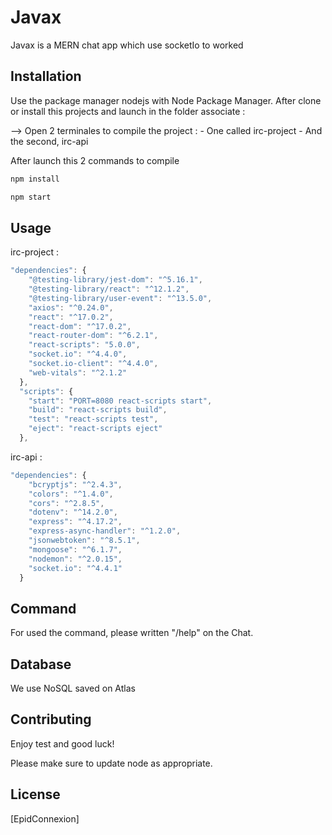 # Javax
Javax is a MERN chat app which use socketIo to worked

## Installation

Use the package manager nodejs with Node Package Manager.
After clone or install this projects and launch in the folder associate :

--> Open 2 terminales to compile the project :
    - One called irc-project 
    - And the second, irc-api

After launch this 2 commands to compile
```bash
npm install 
```

```bash
npm start
```

## Usage

irc-project :

```javascript
"dependencies": {
    "@testing-library/jest-dom": "^5.16.1",
    "@testing-library/react": "^12.1.2",
    "@testing-library/user-event": "^13.5.0",
    "axios": "^0.24.0",
    "react": "^17.0.2",
    "react-dom": "^17.0.2",
    "react-router-dom": "^6.2.1",
    "react-scripts": "5.0.0",
    "socket.io": "^4.4.0",
    "socket.io-client": "^4.4.0",
    "web-vitals": "^2.1.2"
  },
  "scripts": {
    "start": "PORT=8080 react-scripts start",
    "build": "react-scripts build",
    "test": "react-scripts test",
    "eject": "react-scripts eject"
  },
```

irc-api :

```javascript
"dependencies": {
    "bcryptjs": "^2.4.3",
    "colors": "^1.4.0",
    "cors": "^2.8.5",
    "dotenv": "^14.2.0",
    "express": "^4.17.2",
    "express-async-handler": "^1.2.0",
    "jsonwebtoken": "^8.5.1",
    "mongoose": "^6.1.7",
    "nodemon": "^2.0.15",
    "socket.io": "^4.4.1"
  }
```

## Command

For used the command, please written "/help" on the Chat.

## Database

We use NoSQL saved on Atlas

## Contributing
Enjoy test and good luck!

Please make sure to update node as appropriate.

## License
[EpidConnexion]
